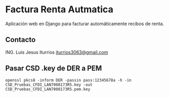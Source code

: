 # Factura Renta Autmatica

Aplicación web en Django para facturar automáticamente recibos de renta.

## Contacto

ING. Luis Jesus Iturrios [iturrios3063@gmail.com](iturrios3063@gmail.com)

## Pasar CSD .key de DER a PEM
```
openssl pkcs8 -inform DER -passin pass:12345678a -h -in CSD_Pruebas_CFDI_LAN7008173R5.key -out CSD_Pruebas_CFDI_LAN7008173R5.pem.key
```
